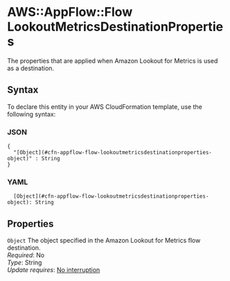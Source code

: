 # AWS::AppFlow::Flow LookoutMetricsDestinationProperties<a name="aws-properties-appflow-flow-lookoutmetricsdestinationproperties"></a>

 The properties that are applied when Amazon Lookout for Metrics is used as a destination\. 

## Syntax<a name="aws-properties-appflow-flow-lookoutmetricsdestinationproperties-syntax"></a>

To declare this entity in your AWS CloudFormation template, use the following syntax:

### JSON<a name="aws-properties-appflow-flow-lookoutmetricsdestinationproperties-syntax.json"></a>

```
{
  "[Object](#cfn-appflow-flow-lookoutmetricsdestinationproperties-object)" : String
}
```

### YAML<a name="aws-properties-appflow-flow-lookoutmetricsdestinationproperties-syntax.yaml"></a>

```
  [Object](#cfn-appflow-flow-lookoutmetricsdestinationproperties-object): String
```

## Properties<a name="aws-properties-appflow-flow-lookoutmetricsdestinationproperties-properties"></a>

`Object`  <a name="cfn-appflow-flow-lookoutmetricsdestinationproperties-object"></a>
 The object specified in the Amazon Lookout for Metrics flow destination\.   
*Required*: No  
*Type*: String  
*Update requires*: [No interruption](https://docs.aws.amazon.com/AWSCloudFormation/latest/UserGuide/using-cfn-updating-stacks-update-behaviors.html#update-no-interrupt)